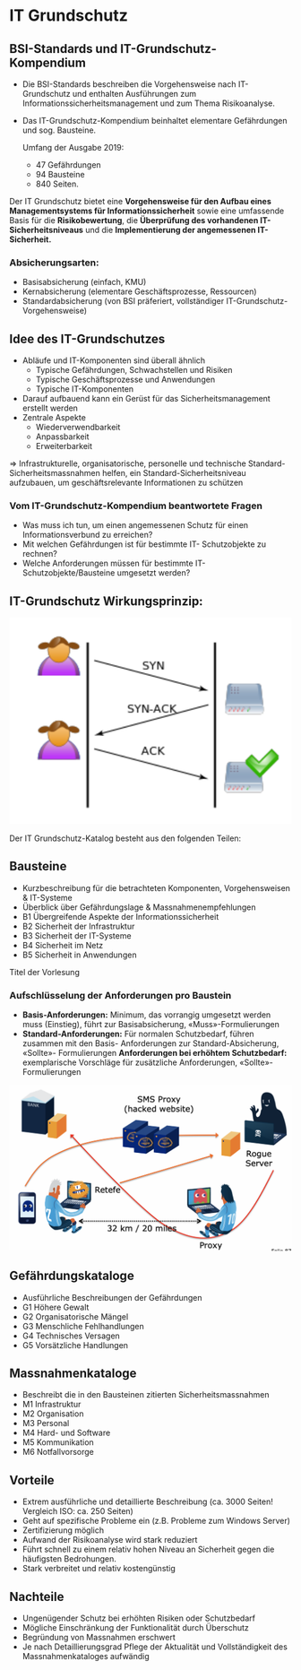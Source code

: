 # IT Grundschutz

## BSI-Standards und IT-Grundschutz- Kompendium

* Die BSI-Standards beschreiben die Vorgehensweise nach IT-Grundschutz und enthalten Ausführungen zum Informationssicherheitsmanagement und zum Thema Risikoanalyse.
* Das IT-Grundschutz-Kompendium beinhaltet elementare Gefährdungen und sog. Bausteine.

  Umfang der Ausgabe 2019: 

  * 47 Gefährdungen 
  * 94 Bausteine
  * 840 Seiten.

Der IT Grundschutz bietet eine **Vorgehensweise für den Aufbau eines Managementsystems für Informationssicherheit** sowie eine umfassende Basis für die **Risikobewertung**, die **Überprüfung des vorhandenen IT-Sicherheitsniveaus** und die **Implementierung der angemessenen IT-Sicherheit.**

### Absicherungsarten: 

* Basisabsicherung \(einfach, KMU\)
* Kernabsicherung \(elementare Geschäftsprozesse, Ressourcen\)
* Standardabsicherung \(von BSI präferiert, vollständiger IT-Grundschutz-Vorgehensweise\)

## Idee des IT-Grundschutzes

* Abläufe und IT-Komponenten sind überall ähnlich
  * Typische Gefährdungen, Schwachstellen und Risiken
  * Typische Geschäftsprozesse und Anwendungen
  * Typische IT-Komponenten
* Darauf aufbauend kann ein Gerüst für das Sicherheitsmanagement erstellt werden
* Zentrale Aspekte
  * Wiederverwendbarkeit
  * Anpassbarkeit
  * Erweiterbarkeit

=&gt; Infrastrukturelle, organisatorische, personelle und technische Standard-Sicherheitsmassnahmen helfen, ein Standard-Sicherheitsniveau aufzubauen, um geschäftsrelevante Informationen zu schützen

### Vom IT-Grundschutz-Kompendium beantwortete Fragen

* Was muss ich tun, um einen angemessenen Schutz für einen Informationsverbund zu erreichen?
* Mit welchen Gefährdungen ist für bestimmte IT- Schutzobjekte zu rechnen?
* Welche Anforderungen müssen für bestimmte IT- Schutzobjekte/Bausteine umgesetzt werden?

## IT-Grundschutz Wirkungsprinzip:

![](../../.gitbook/assets/image%20%2861%29.png)

Der IT Grundschutz-Katalog besteht aus den folgenden Teilen:

## **Bausteine** 

* Kurzbeschreibung für die betrachteten Komponenten, Vorgehensweisen & IT-Systeme
* Überblick über Gefährdungslage & Massnahmenempfehlungen
* B1 Übergreifende Aspekte der Informationssicherheit
* B2 Sicherheit der Infrastruktur
* B3 Sicherheit der IT-Systeme
* B4 Sicherheit im Netz
* B5 Sicherheit in Anwendungen

Titel der Vorlesung

### Aufschlüsselung der Anforderungen pro Baustein

* **Basis-Anforderungen:**  Minimum, das vorrangig umgesetzt werden muss \(Einstieg\), führt zur Basisabsicherung, «Muss»-Formulierungen
* **Standard-Anforderungen:**  Für normalen Schutzbedarf, führen zusammen mit den Basis- Anforderungen zur Standard-Absicherung, «Sollte»- Formulierungen **Anforderungen bei erhöhtem Schutzbedarf:**  exemplarische Vorschläge für zusätzliche Anforderungen, «Sollte»-Formulierungen

![](../../.gitbook/assets/image%20%2838%29.png)

## **Gefährdungskataloge**

* Ausführliche Beschreibungen der Gefährdungen
* G1 Höhere Gewalt
* G2 Organisatorische Mängel
* G3 Menschliche Fehlhandlungen
* G4 Technisches Versagen
* G5 Vorsätzliche Handlungen

## **Massnahmenkataloge**

* Beschreibt die in den Bausteinen zitierten Sicherheitsmassnahmen
* M1 Infrastruktur
* M2 Organisation
* M3 Personal
* M4 Hard- und Software
* M5 Kommunikation
* M6 Notfallvorsorge

## **Vorteile**

* Extrem ausführliche und detaillierte Beschreibung \(ca. 3000 Seiten! Vergleich ISO: ca. 250 Seiten\)
* Geht auf spezifische Probleme ein \(z.B. Probleme zum Windows Server\)
* Zertifizierung möglich
* Aufwand der Risikoanalyse wird stark reduziert
* Führt schnell zu einem relativ hohen Niveau an Sicherheit gegen die häufigsten Bedrohungen.
* Stark verbreitet und relativ kostengünstig

## **Nachteile**

* Ungenügender Schutz bei erhöhten Risiken oder Schutzbedarf
* Mögliche Einschränkung der Funktionalität durch Überschutz
* Begründung von Massnahmen erschwert
* Je nach Detaillierungsgrad Pflege der Aktualität und Vollständigkeit des Massnahmenkataloges aufwändig

